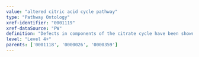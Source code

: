 ```yaml
---
value: "altered citric acid cycle pathway"
type: "Pathway Ontology"
xref-identifier: "0001119"
xref-dataSource: "PW"
definition: "Defects in components of the citrate cycle have been shown to relate to several types of cancer. For instance, mutations in fumarate hydratase are associated with renal cancer, in succinate dehydrogenase in renal as well as paragangliomas and pheochromocytomas. Mutations in isocitrate dehydrogenase have also been implicated in several types of cancer. Defects in this central metabolic network result in unwanted activation of hypoxia inducible factor whose target genes are involved in angiogenesis, erythropoiesis, glycolysis, among others."
level: "Level 4+"
parents: ['0001118', '0000026', '0000359']
---
```


